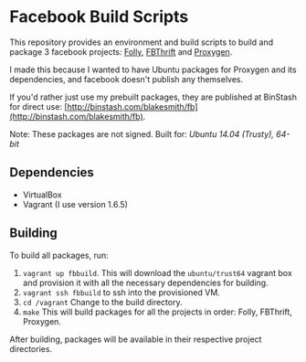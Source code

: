 # Facebook Build Scripts

This repository provides an environment and build scripts to build and
package 3 facebook projects:
[Folly](https://github.com/facebook/folly.git),
[FBThrift](https://github.com/facebook/fbthrift.git) and
[Proxygen](https://github.com/facebook/proxygen.git).

I made this because I wanted to have Ubuntu packages for Proxygen and
its dependencies, and facebook doesn't publish any themselves.

If you'd rather just use my prebuilt packages, they are published at
BinStash for direct use:
[http://binstash.com/blakesmith/fb](http://binstash.com/blakesmith/fb).

Note: These packages are not signed.
Built for: _Ubuntu 14.04 (Trusty), 64-bit_

## Dependencies

* VirtualBox
* Vagrant (I use version 1.6.5)

## Building

To build all packages, run:

1. `vagrant up fbbuild`. This will download the `ubuntu/trust64`
vagrant box and provision it with all the necessary dependencies for building.
2. `vagrant ssh fbbuild` to ssh into the provisioned VM.
3. `cd /vagrant` Change to the build directory.
4. `make` This will build packages for all the projects in order:
Folly, FBThrift, Proxygen.

After building, packages will be available in their respective project directories.
